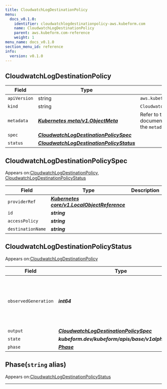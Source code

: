 ```yaml
---
title: CloudwatchLogDestinationPolicy
menu:
  docs_v0.1.0:
    identifier: cloudwatchlogdestinationpolicy-aws.kubeform.com
    name: CloudwatchLogDestinationPolicy
    parent: aws.kubeform.com-reference
    weight: 1
menu_name: docs_v0.1.0
section_menu_id: reference
info:
  version: v0.1.0
---
```


## CloudwatchLogDestinationPolicy
| Field | Type | Description |
| ------ | ----- | ----------- |
| `apiVersion` | string | `aws.kubeform.com/v1alpha1` |
|    `kind` | string | `CloudwatchLogDestinationPolicy` |
| `metadata` | ***[Kubernetes meta/v1.ObjectMeta](https://kubernetes.io/docs/reference/generated/kubernetes-api/v1.13/#objectmeta-v1-meta)***|Refer to the Kubernetes API documentation for the fields of the `metadata` field.|
| `spec` | ***[CloudwatchLogDestinationPolicySpec](#cloudwatchlogdestinationpolicyspec)***||
| `status` | ***[CloudwatchLogDestinationPolicyStatus](#cloudwatchlogdestinationpolicystatus)***||
## CloudwatchLogDestinationPolicySpec

Appears on:[CloudwatchLogDestinationPolicy](#cloudwatchlogdestinationpolicy), [CloudwatchLogDestinationPolicyStatus](#cloudwatchlogdestinationpolicystatus)

| Field | Type | Description |
| ------ | ----- | ----------- |
| `providerRef` | ***[Kubernetes core/v1.LocalObjectReference](https://kubernetes.io/docs/reference/generated/kubernetes-api/v1.13/#localobjectreference-v1-core)***||
| `id` | ***string***||
| `accessPolicy` | ***string***||
| `destinationName` | ***string***||
## CloudwatchLogDestinationPolicyStatus

Appears on:[CloudwatchLogDestinationPolicy](#cloudwatchlogdestinationpolicy)

| Field | Type | Description |
| ------ | ----- | ----------- |
| `observedGeneration` | ***int64***| ***(Optional)*** Resource generation, which is updated on mutation by the API Server.|
| `output` | ***[CloudwatchLogDestinationPolicySpec](#cloudwatchlogdestinationpolicyspec)***| ***(Optional)*** |
| `state` | ***kubeform.dev/kubeform/apis/base/v1alpha1.State***| ***(Optional)*** |
| `phase` | ***[Phase](#phase)***| ***(Optional)*** |
## Phase(`string` alias)

Appears on:[CloudwatchLogDestinationPolicyStatus](#cloudwatchlogdestinationpolicystatus)

---
